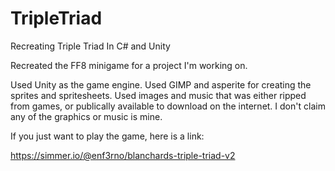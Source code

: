# TripleTriad
Recreating Triple Triad In C# and Unity

Recreated the FF8 minigame for a project I'm working on.

Used Unity as the game engine.  Used GIMP and asperite for creating the sprites and spritesheets.  Used images and music that was either ripped from games, or publically available to download on the internet.  I don't claim any of the graphics or music is mine.

If you just want to play the game, here is a link:

https://simmer.io/@enf3rno/blanchards-triple-triad-v2
